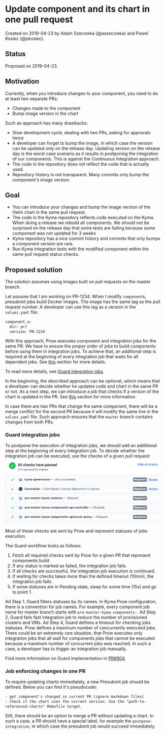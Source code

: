 # Update component and its chart in one pull request

Created on 2019-04-23 by Adam Szecowka (@aszecowka) and Pawel Kosiec (@pkosiec). 

## Status
Proposed on 2019-04-23.

## Motivation
Currently, when you introduce changes to your component, you need to do at least two separate PRs:

- Changes made to the component
- Bump image version in the chart

Such an approach has many drawbacks:

- Slow development cycle, dealing with two PRs, asking for approvals twice
- A developer can forget to bump the image, in which case the version can be updated only on the release day. Updating version on the release day is 
the worst case scenario as it results in postponing the integration of our components. This is against the Continuous Integration approach.
- The code in the repository does not reflect the code that is actually used.
- Repository history is not transparent. Many commits only bump the component's image version.

## Goal
- You can introduce your changes and bump the image version of the Helm chart in the same pull request.
- The code in the Kyma repository reflects code executed on the Kyma.
When doing a release we rebuild all components. We should not be surprised on the release day that some tests are failing because some component was not updated for 3 weeks
- Kyma repository has a nice commit history and commits that only bumps a component version are rare.
- Run Kyma integration tests with the modified component within the same pull request status checks.


## Proposed solution

The solution assumes using images built on pull requests on the master branch.

Let assume that I am working on PR-1234. When I modify `componentA`, presubmit jobs build Docker images. 
The image has the same tag as the pull request number.
A developer can use this tag as a version in the `values.yaml` file:
```
component_a:
  dir: pr/
  version: PR-1234
```

With this approach, Prow executes component and integration jobs for the same PR. We have to ensure the proper order of jobs
to build components before using them in integration jobs. To achieve that, an additional step is required at the beginning of 
every integration job that waits for all dependent jobs. See [this](#guard-integration-jobs) section for more details.

To read more details, see [Guard integration jobs](#guard-integration-jobs).

In the beginning, the described approach can be optional, which means that a developer can decide whether he updates code and chart in the same PR or not. 
As a next step, we can introduce a job that checks if a version of the chart is updated in the PR. See
[this](#job-enforcing-changes-in-one-pr) section for more information.

In case there are two PRs that change the same component, there will be a merge conflict for the second PR because
it will modify the same line in the `values.yaml` file. Such approach ensures that the `master` branch contains changes from both PRs.

### Guard integration jobs
To postpone the execution of integration jobs, we should add an additional step at the beginning of every integration job.
To decide whether the integration job can be executed, use the checks of a given pull request:
![](./assets/job-status-checks.png)

Most of these checks are sent by Prow and represent statuses of jobs execution.

The Guard workflow looks as follows:
1. Fetch all required checks sent by Prow for a given PR that represent components build. 
2. If any status is marked as failed, the integration job fails. 
3. If all checks are successful, the integration job execution is continued.
4. If waiting for checks takes more than the defined timeout (10min), the integration job fails.
5. If some statuses are in Pending state, sleep for some time (15s) and go to point 1.

Ad Step 1. Guard filters statuses by its names. In Kyma Prow configuration, there is a convention for
job names. For example, every component job name for master branch starts with `pre-master-kyma-components-`.
Ad Step 2, Guard fails fast integration job to reduce the number of provisioned clusters and VMs.
Ad Step 4, Guard defines a timeout for checking jobs statuses. Prow defines a maximum number of concurrently executed jobs. 
There could be an extremely rare situation, that Prow executes only integration jobs that all wait for components jobs that cannot be executed because a maximum
number of concurrent jobs was reached. In such a case, a developer has to trigger an integration job manually. 

Find more information on Guard implementation in [PR#904](https://github.com/kyma-project/test-infra/pull/904).

### Job enforcing changes in one PR
To require updating charts immediately, a new Presubmit job should be defined. Below you can find it's pseudocode:
```
- get component's changed in current PR (ignore markdown files)
- Check if the chart uses the current version. Use the "path-to-referenced-charts" Makefile target.
```
Still, there should be an option to merge a PR without updating a chart. In such a case, a PR should have a special label, for
example the `postpone-integration`, in which case the presubmit job would succeed immediately.   
